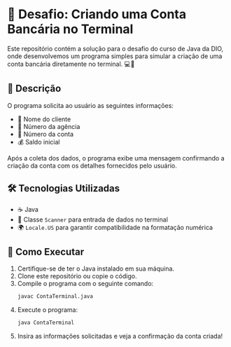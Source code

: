 # 🚀 Desafio: Criando uma Conta Bancária no Terminal

Este repositório contém a solução para o desafio do curso de Java da DIO, onde desenvolvemos um programa simples para
simular a criação de uma conta bancária diretamente no terminal. 💻🏦

## 📜 Descrição

O programa solicita ao usuário as seguintes informações:

- 🧑 Nome do cliente
- 🏢 Número da agência
- 🔢 Número da conta
- 💰 Saldo inicial

Após a coleta dos dados, o programa exibe uma mensagem confirmando a criação da conta com os detalhes fornecidos pelo
usuário.

## 🛠️ Tecnologias Utilizadas

- ☕ Java
- 📌 Classe `Scanner` para entrada de dados no terminal
- 🌍 `Locale.US` para garantir compatibilidade na formatação numérica

## 📌 Como Executar

1. Certifique-se de ter o Java instalado em sua máquina.
2. Clone este repositório ou copie o código.
3. Compile o programa com o seguinte comando:
   ```sh
   javac ContaTerminal.java
   ```
4. Execute o programa:
   ```sh
   java ContaTerminal
   ```
5. Insira as informações solicitadas e veja a confirmação da conta criada!